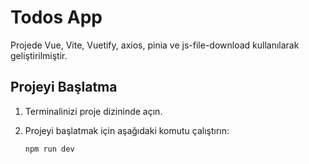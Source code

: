 # Todos App

Projede Vue, Vite, Vuetify, axios, pinia ve js-file-download kullanılarak geliştirilmiştir.

## Projeyi Başlatma

1. Terminalinizi proje dizininde açın.

2. Projeyi başlatmak için aşağıdaki komutu çalıştırın:

    ```bash
    npm run dev
    ```
